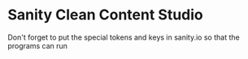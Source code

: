 # Sanity Clean Content Studio

Don't forget to put the special tokens and keys in sanity.io so that the programs can run
